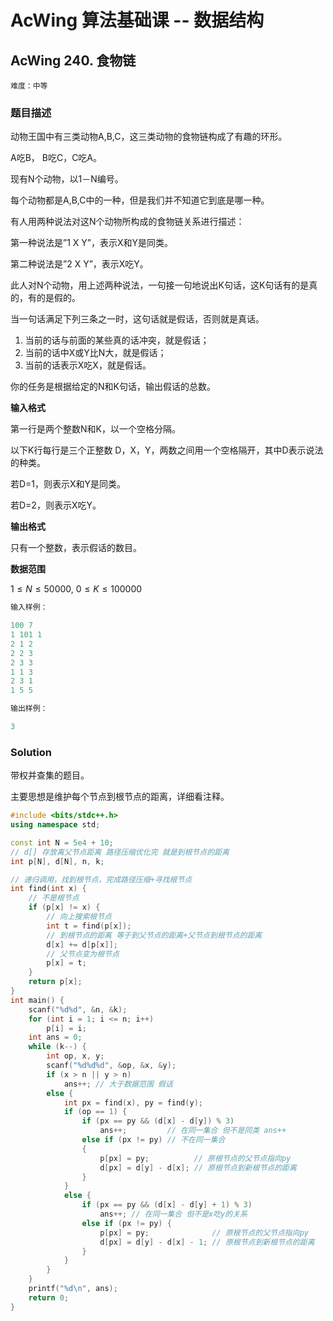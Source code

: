 # AcWing 算法基础课 -- 数据结构

## AcWing 240. 食物链 

`难度：中等`

### 题目描述

动物王国中有三类动物A,B,C，这三类动物的食物链构成了有趣的环形。

A吃B， B吃C，C吃A。

现有N个动物，以1－N编号。

每个动物都是A,B,C中的一种，但是我们并不知道它到底是哪一种。

有人用两种说法对这N个动物所构成的食物链关系进行描述：

第一种说法是”1 X Y”，表示X和Y是同类。

第二种说法是”2 X Y”，表示X吃Y。

此人对N个动物，用上述两种说法，一句接一句地说出K句话，这K句话有的是真的，有的是假的。

当一句话满足下列三条之一时，这句话就是假话，否则就是真话。

1. 当前的话与前面的某些真的话冲突，就是假话；
2. 当前的话中X或Y比N大，就是假话；
3. 当前的话表示X吃X，就是假话。

你的任务是根据给定的N和K句话，输出假话的总数。

**输入格式**

第一行是两个整数N和K，以一个空格分隔。

以下K行每行是三个正整数 D，X，Y，两数之间用一个空格隔开，其中D表示说法的种类。

若D=1，则表示X和Y是同类。

若D=2，则表示X吃Y。

**输出格式**

只有一个整数，表示假话的数目。

**数据范围**

$1≤N≤50000,$
$0≤K≤100000$

```r
输入样例：

100 7
1 101 1 
2 1 2
2 2 3 
2 3 3 
1 1 3 
2 3 1 
1 5 5

输出样例：

3
```

### Solution

带权并查集的题目。

主要思想是维护每个节点到根节点的距离，详细看注释。

```c++
#include <bits/stdc++.h>
using namespace std;

const int N = 5e4 + 10;
// d[] 存放离父节点距离 路径压缩优化完 就是到根节点的距离
int p[N], d[N], n, k;

// 递归调用，找到根节点，完成路径压缩+寻找根节点
int find(int x) {
    // 不是根节点
    if (p[x] != x) {
        // 向上搜索根节点
        int t = find(p[x]);
        // 到根节点的距离 等于到父节点的距离+父节点到根节点的距离
        d[x] += d[p[x]];
        // 父节点变为根节点
        p[x] = t;
    }
    return p[x];
}
int main() {
    scanf("%d%d", &n, &k);
    for (int i = 1; i <= n; i++)
        p[i] = i;
    int ans = 0;
    while (k--) {
        int op, x, y;
        scanf("%d%d%d", &op, &x, &y);
        if (x > n || y > n)
            ans++; // 大于数据范围 假话
        else {
            int px = find(x), py = find(y);
            if (op == 1) {
                if (px == py && (d[x] - d[y]) % 3)
                    ans++;         // 在同一集合 但不是同类 ans++
                else if (px != py) // 不在同一集合
                {
                    p[px] = py;          // 原根节点的父节点指向py
                    d[px] = d[y] - d[x]; // 原根节点到新根节点的距离
                }
            }
            else {
                if (px == py && (d[x] - d[y] + 1) % 3)
                    ans++; // 在同一集合 但不是x吃y的关系
                else if (px != py) {
                    p[px] = py;              // 原根节点的父节点指向py
                    d[px] = d[y] - d[x] - 1; // 原根节点到新根节点的距离
                }
            }
        }
    }
    printf("%d\n", ans);
    return 0;
}
```